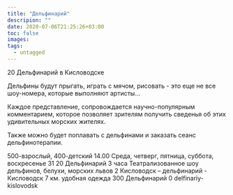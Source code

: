 ```yaml
---
title: "Дельфинарий"
descripion: ""
date: 2020-07-06T21:25:26+03:00
toc: false
images:
tags:
  - untagged
---
```


20 Дельфинарий в Кисловодске <p>Дельфины будут прыгать, играть с мячом, рисовать - это еще не все шоу-номера, которые выполняют артисты... </p> <p>Каждое представление, сопровождается научно-популярным комментарием, которое позволяет зрителям получить сведенья об этих удивительных морских жителях. </p> <p>Также можно будет поплавать с дельфинами и заказать сеанс дельфинотерапии.</p> 500-взрослый, 400-детский 14.00 Среда, четверг, пятница, суббота, воскресенье 31 20 Дельфинарий 3 часа Театрализованное шоу дельфинов, белухи, морских львов 2 Кисловодск – дельфинарий - Кисловодск 7 км. удобная одежда 300 Дельфинарий 0 delfinariy-kislovodsk
